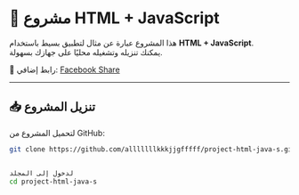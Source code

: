 # 🚀 مشروع HTML + JavaScript

هذا المشروع عبارة عن مثال لتطبيق بسيط باستخدام **HTML + JavaScript**.  
يمكنك تنزيله وتشغيله محليًا على جهازك بسهولة.

🔗 رابط إضافي: [Facebook Share](https://www.facebook.com/share/1KDcXFYxt2/)

---

## 📥 تنزيل المشروع

لتحميل المشروع من GitHub:

```bash
git clone https://github.com/alllllllkkkjjgfffff/project-html-java-s.git


لدخول إلى المجلد
cd project-html-java-s

